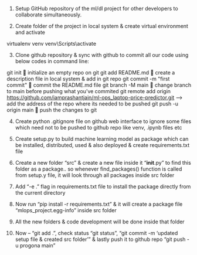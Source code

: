 1.	Setup GitHub repository of the ml/dl project for other developers to collaborate simultaneously.

2.	Create folder of the project in local system & create virtual environment and activate

virtualenv venv
venv\Scripts\activate

3.	Clone github repository & sync with github to commit all our code using below codes in command line:

git init  initialize an empty repo on git
git add README.md  create a description file in local system & add in git repo
git commit -m "first commit"  commit the README.md file
git branch -M main  change branch to main before pushing what you’ve commited
git remote add origin https://github.com/iamprashantjain/ml-ops_laptop-price-predictor.git --> add the address of the repo where its needed to be pushed
git push -u origin main  push the changes to git

4.	Create python .gitignore file on github web interface to ignore some files which need not to be pushed to github repo like venv, .ipynb files etc 

5.	Create setup.py to build machine learning model as package which can be installed, distributed, used & also deployed & create requirements.txt  file

6.	Create a new folder “src” & create a new file inside it “__init__.py” to find this folder as a package.. so whenever find_packages() function is called from setup.y file, it will look through all packages inside src folder 

7.	Add “-e .” flag in requirements.txt file to install the package directly from the current directory

8.	Now run “pip install -r requirements.txt” & it will create a package file “mlops_project.egg-info” inside src folder

9.	All the new folders & code development will be done inside that folder 

10.	Now – “git add .”, check status “git status”, “git commit -m ‘updated setup file & created src folder’” & lastly push it to github repo “git push -u progona main”
